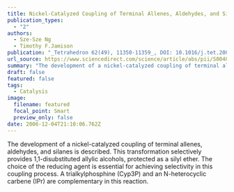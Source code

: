 ```yaml
---
title: Nickel-Catalyzed Coupling of Terminal Allenes, Aldehydes, and Silanes
publication_types:
  - "2"
authors:
  - Sze-Sze Ng
  - Timothy F.Jamison
publication: "_Tetrahedron 62(49), 11350-11359_, DOI: 10.1016/j.tet.2006.05.006" 
url_source: https://www.sciencedirect.com/science/article/abs/pii/S0040402006007526?via%3Dihub
summary: "The development of a nickel-catalyzed coupling of terminal allenes, aldehydes, and silanes is described. This transformation selectively provides 1,1-disubstituted allylic alcohols, protected as a silyl ether. The choice of the reducing agent is essential for achieving selectivity in this coupling process. A trialkylphosphine (Cyp3P) and an N-heterocyclic carbene (IPr) are complementary in this reaction."
draft: false
featured: false
tags:
  - Catalysis
image:
  filename: featured
  focal_point: Smart
  preview_only: false
date: 2006-12-04T21:10:06.762Z
---
```

  The development of a nickel-catalyzed coupling of terminal allenes, aldehydes, and silanes is described. This transformation selectively provides 1,1-disubstituted allylic alcohols, protected as a silyl ether. The choice of the reducing agent is essential for achieving selectivity in this coupling process. A trialkylphosphine (Cyp3P) and an N-heterocyclic carbene (IPr) are complementary in this reaction.
